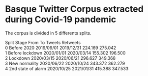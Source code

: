 
# Basque Twitter Corpus extracted during Covid-19 pandemic

The corpus is divided in 5 differents splits.

Split	  Stage 			        From         To           Tweets    Retweets \
0 	    Before 2020 		    2019/09/01   2019/12/31   224.169   275.042 \
1 	    Before lockdown	  	2020/01/01   2020/03/14   155.302   196.500 \
2 	    Lockdown 		        2020/03/15   2020/06/21   296.627   349.368 \
3 	    New normality		    2020/06/22   2020/10/24   343.372   362.279 \
4 	    2nd state of alarm  2020/10/25   2021/01/31   415.388   347.533 
